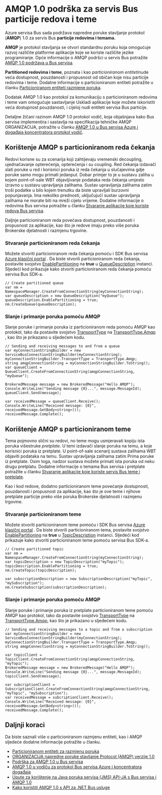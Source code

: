 <properties 
    pageTitle="AMQP 1.0 podrška za servis Bus particije redova i teme | Microsoft Azure" 
    description="Dodatne informacije o korištenju napredne poruke stavljanje Protocol (AMQP) 1.0 sa servisa Bus particije redova i teme." 
    services="service-bus" 
    documentationCenter=".net" 
    authors="hillaryc" 
    manager="timlt" 
    editor=""/>

<tags 
    ms.service="service-bus" 
    ms.workload="na" 
    ms.tgt_pltfrm="na" 
    ms.devlang="multiple" 
    ms.topic="article" 
    ms.date="10/14/2016" 
    ms.author="hillaryc;sethm"/>

# <a name="amqp-10-support-for-service-bus-partitioned-queues-and-topics"></a>AMQP 1.0 podrška za servis Bus particije redova i teme 

Azure servisa Bus sada podržava napredne poruke stavljanje protokol (**AMQP**) 1.0 za servis Bus **particije redovima i temama.**

**AMQP** je protokol stavljanja se otvori standardnu poruku koja omogućuje razvoj različite platforme aplikacije koje se koriste različite jezike programiranje. Opće informacije o AMQP podršci u servis Bus potražite [AMQP 1.0 podržava u Bus servisa](service-bus-amqp-overview.md).

**Partitioned redovima i teme**, poznata i kao *particioniranom entiteti*nude veća dostupnost, pouzdanosti i propusnost od običan koje nisu particije redovima i teme. Dodatne informacije o particioniranom entiteti potražite u članku [Particioniranom entiteti razmjene poruka](service-bus-partitioning.md).

Dodatak AMQP 1.0 kao protokol za komunikaciju s particioniranom redovima i teme vam omogućuje sastavljanje Uskladi aplikacije koje možete iskoristiti veća dostupnost pouzdanosti, i cijeloj nudi entiteti servisa Bus particije.

Detaljne žičani razinom AMQP 1.0 protokol vodič, koja objašnjava kako Bus servisa implementira i sastavlja na specifikacija tehničke AMQP ORGANIZACIJA, potražite u članku [AMQP 1.0 u Bus servisa Azure i događaja koncentratora protokol vodič](service-bus-amqp-protocol-guide.md).    

## <a name="use-amqp-with-partitioned-queues"></a>Korištenje AMQP s particioniranom reda čekanja

Redovi korisne su za scenarija koji zahtijevaju vremenski decoupling, ujednačavanje opterećenja, opterećenja i su coupling. Red čekanja izdavači slati poruke u red i korisnici poruka iz reda čekanja u slučajevima gdje poruke samo mogu primati jedanput. Dobar primjer to je u sustavu zaliha u kojem point-of-sale WBT objavljivanje podataka reda čekanja umjesto izravno u sustavu upravljanja zalihama. Sustav upravljanja zalihama zatim troši podatke u bilo kojem trenutku da biste upravljali burzovni popunjavanja. Ima nekoliko prednosti, uključujući sustav upravljanja zalihama ne morate biti na mreži cijelo vrijeme. Dodatne informacije o redovima Bus servisa potražite u članku [Stvaranje aplikacije koje koriste redova Bus servisa](service-bus-create-queues.md). 

Daljnje particioniranom reda povećava dostupnost, pouzdanosti i propusnost za aplikacije, kao što je redove imaju preko više poruka Brokerske djelatnosti i razmjenu trgovine.     

### <a name="create-partitioned-queues"></a>Stvaranje particioniranom reda čekanja

Možete stvoriti particioniranom reda čekanja pomoću i SDK Bus servisa [Azure klasični portal][] . Da biste stvorili particioniranom reda čekanja, postavite svojstvo [EnablePartitioning](https://msdn.microsoft.com/library/azure/microsoft.servicebus.messaging.queuedescription.enablepartitioning.aspx) na **true** u [QueueDescription](https://msdn.microsoft.com/library/azure/microsoft.servicebus.messaging.queuedescription.aspx) instanci. Sljedeći kod prikazuje kako stvoriti particioniranom reda čekanja pomoću servisa Bus SDK-a. 
 
```
// Create partitioned queue
var nm = NamespaceManager.CreateFromConnectionString(myConnectionString);
var queueDescription = new QueueDescription("myQueue");
queueDescription.EnablePartitioning = true;
nm.CreateQueue(queueDescription);
```

### <a name="send-and-receive-messages-using-amqp"></a>Slanje i primanje poruka pomoću AMQP

Slanje poruke i primanje poruka iz particioniranom reda pomoću AMQP kao protokol, tako da postavite svojstvo [TransportType](https://msdn.microsoft.com/library/azure/microsoft.servicebus.servicebusconnectionstringbuilder.transporttype.aspx) na [TransportType.Amqp](https://msdn.microsoft.com/library/azure/microsoft.servicebus.messaging.transporttype.aspx) , kao što je prikazano u sljedećem kodu.  

```
// Sending and receiving messages to and from a queue
var myConnectionStringBuilder = new ServiceBusConnectionStringBuilder(myConnectionString);
myConnectionStringBuilder.TransportType = TransportType.Amqp;
string amqpConnectionString = myConnectionStringBuilder.ToString();
var queueClient = QueueClient.CreateFromConnectionString(amqpConnectionString, "myQueue");

BrokeredMessage message = new BrokeredMessage("Hello AMQP");
Console.WriteLine("Sending message {0}...", message.MessageId);
queueClient.Send(message);

var receivedMessage = queueClient.Receive();
Console.WriteLine("Received message: {0}", receivedMessage.GetBody<string>());
receivedMessage.Complete();
```

## <a name="use-amqp-with-partitioned-topics"></a>Korištenje AMQP s particioniranom teme

Tema pojmovno slični su redovi, no teme mogu usmjeravati kopiju ista poruka višestruke *pretplate*. U temi izdavači slanje poruka na temu, a koje korisnici poruka iz pretplate. U point-of-sale scenarij sustava zalihama WBT objaviti podataka na temu. Sustav upravljanja zalihama zatim Prima poruke iz pretplate. Osim toga, nadzor sustava možete primati ista poruka od neku drugu pretplatu. Dodatne informacije o temama Bus servisa i pretplate potražite u članku [Stvaranje aplikacije koje koriste servis Bus teme i pretplate](service-bus-create-topics-subscriptions.md). 

Kao i kod redove, dodatno particioniranom teme povećanje dostupnosti, pouzdanosti i propusnost za aplikacije, kao što je ove teme i njihove pretplate particije preko više poruka Brokerske djelatnosti i razmjenu trgovine. 

### <a name="create-partitioned-topics"></a>Stvaranje particioniranom teme

Možete stvoriti particioniranom teme pomoću i SDK Bus servisa [Azure klasični portal][] . Da biste stvorili particioniranom tema, postavite svojstvo [EnablePartitioning](https://msdn.microsoft.com/library/azure/microsoft.servicebus.messaging.topicdescription.enablepartitioning.aspx) na **true** u [TopicDescription](https://msdn.microsoft.com/library/azure/microsoft.servicebus.messaging.topicdescription.aspx) instanci. Sljedeći kod prikazuje kako stvoriti particioniranom teme pomoću servisa Bus SDK-a.
    
```
// Create partitioned topic
var nm = NamespaceManager.CreateFromConnectionString(myConnectionString);
var topicDescription = new TopicDescription("myTopic");
topicDescription.EnablePartitioning = true;
nm.CreateTopic(topicDescription);

var subscriptionDescription = new SubscriptionDescription("myTopic", "mySubscription");
nm.CreateSubscription(subscriptionDescription);
```

### <a name="send-and-receive-messages-using-amqp"></a>Slanje i primanje poruka pomoću AMQP

Slanje poruke i primanje poruka iz pretplate particioniranom teme pomoću AMQP kao protokol, tako da postavite svojstvo [TransportType](https://msdn.microsoft.com/library/azure/microsoft.servicebus.servicebusconnectionstringbuilder.transporttype.aspx) na [TransportType.Amqp](https://msdn.microsoft.com/library/azure/microsoft.servicebus.messaging.transporttype.aspx), kao što je prikazano u sljedećem kodu.  

```
// Sending and receiving messages to a topic and from a subscription
var myConnectionStringBuilder = new ServiceBusConnectionStringBuilder(myConnectionString);
myConnectionStringBuilder.TransportType = TransportType.Amqp;
string amqpConnectionString = myConnectionStringBuilder.ToString();
    
var topicClient = TopicClient.CreateFromConnectionString(amqpConnectionString, "myTopic");
BrokeredMessage message = new BrokeredMessage("Hello AMQP");
Console.WriteLine("Sending message {0}...", message.MessageId);
topicClient.Send(message);
    
var subcriptionClient = SubscriptionClient.CreateFromConnectionString(amqpConnectionString, "myTopic", "mySubscription");
var receivedMessage = subcriptionClient.Receive();
Console.WriteLine("Received message: {0}", receivedMessage.GetBody<string>());
receivedMessage.Complete();
```

## <a name="next-steps"></a>Daljnji koraci

Da biste saznali više o particioniranom razmjenu entiteti, kao i AMQP sljedeće dodatne informacije potražite u članku.

*    [Particioniranom entiteti za razmjenu poruka](service-bus-partitioning.md)
*    [ORGANIZACIJA napredne poruke stavljanje Protocol (AMQP) verzije 1.0](http://docs.oasis-open.org/amqp/core/v1.0/os/amqp-core-complete-v1.0-os.pdf)
*    [Podrška za AMQP 1.0 u Bus servisa](service-bus-amqp-overview.md)
*    [AMQP 1.0 u vodiču za protokol Bus servisa Azure i koncentratora događaja](service-bus-amqp-protocol-guide.md)
*    [Upute za korištenje na Java poruka servisa (JMS) API-JA s Bus servisa i AMQP 1.0](service-bus-java-how-to-use-jms-api-amqp.md)
*    [Kako koristiti AMQP 1.0 s API za .NET Bus usluge](service-bus-dotnet-advanced-message-queuing.md)

[Azure klasični portal]: http://manage.windowsazure.com
